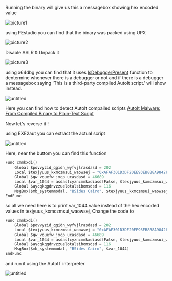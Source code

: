 Running the binary will give us this a messagebox showing hex encoded value

![picture1](https://user-images.githubusercontent.com/46635361/51079417-70526480-16cf-11e9-879a-396c57c04aca.png)

using PEstudio you can find that the binary was packed using UPX 

![picture2](https://user-images.githubusercontent.com/46635361/51079452-07b7b780-16d0-11e9-8dfc-ae13b9ec93ad.png)

Disable ASLR & Unpack it

![picture3](https://user-images.githubusercontent.com/46635361/51079512-fc18c080-16d0-11e9-9c2b-3e1dba69c7a1.png)

using x64dbg you can find that it uses [IsDebuggerPresent](https://msdn.microsoft.com/en-us/library/windows/desktop/ms680345(v=vs.85).aspx) function to dentermine whenever there is a debugger or not and if there is a debugger a messagebox saying 'This is a third-party compiled AutoIt script.' will show instead.

![untitled](https://user-images.githubusercontent.com/46635361/51079617-b4933400-16d2-11e9-8203-0c3641e5a6a6.png)

Here you can find how to detect AutoIt compailed scripts [AutoIt Malware: From Compiled Binary to Plain-Text Script](https://r3mrum.wordpress.com/2017/07/10/autoit-malware-from-compiled-binary-to-plain-text-script/)


Now let's reverse it !


using EXE2aut you can extract the actual script

![untitled](https://user-images.githubusercontent.com/46635361/51079703-45b6da80-16d4-11e9-88c6-36f893e67ae0.png)

Here, near the buttom you can find this function 

```C
Func cmmkxdi()
	Global $povvyzid_qgidn_wyfvjlrasdasd = 202
	Local $texjyuus_kxmczmsui_waowsej = "0xAFAF301D3DF20EE93EB8B8A9842FB0781FEFAAB30F4628D4"
	Global $qw_vouefw_jxcp_ucasdasd = 46689
	Local $var_1044 = asdasfcyzncmmkxdiasd(False, $texjyuus_kxmczmsui_waowsej, "i4m_th3_fl@g")
	Global $aycqkqgdnvzzuelotalsibomsdsd = 116
	MsgBox($mb_systemmodal, "BSides Cairo", $texjyuus_kxmczmsui_waowsej)
EndFunc
```

so all we need here is to print var_1044 value instead of the hex encoded values in texjyuus_kxmczmsui_waowsej, Change the code to

```C
Func cmmkxdi()
	Global $povvyzid_qgidn_wyfvjlrasdasd = 202
	Local $texjyuus_kxmczmsui_waowsej = "0xAFAF301D3DF20EE93EB8B8A9842FB0781FEFAAB30F4628D4"
	Global $qw_vouefw_jxcp_ucasdasd = 46689
	Local $var_1044 = asdasfcyzncmmkxdiasd(False, $texjyuus_kxmczmsui_waowsej, "i4m_th3_fl@g")
	Global $aycqkqgdnvzzuelotalsibomsdsd = 116
	MsgBox($mb_systemmodal, "BSides Cairo", $var_1044)
EndFunc
```

and run it using the AutoIT interpreter

![untitled](https://user-images.githubusercontent.com/46635361/51079752-c88c6500-16d5-11e9-8baa-800c582f9dc8.png)
